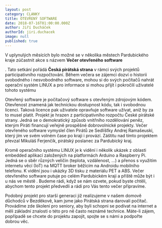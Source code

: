 ```yaml
---
layout: post
category: CLANKY
title: OTEVŘENÝ SOFTWARE
date: 2018-07-16T01:00:00.000Z
author: Jiří Ducháček
authorId: jiri.duchacek
image: null
published: true
---
```

V uplynulých měsících bylo možné se v několika  městech Pardubického kraje zúčastnit akce s názvem **Večer otevřeného software**

. Tato setkání pořádá **Česká pirátská strana** v rámci svých projektů participativního rozpočtování. Během večera se zájemci dozví o historii svobodného i nesvobodného software, mohou si do svých počítačů nahrát operační systém LINUX a pro informace si mohou přijít i pokročilí uživatelé tohoto systému

Otevřený software je počítačový software s otevřeným zdrojovým kódem. Otevřenost znamená jak technickou dostupnost kódu, tak i svobodnou licenci. Taková licence pak uživatele opravňuje software užívat, aniž by za to musel platit. Projekt je hrazen z participativního rozpočtu České pirátské strany. Jedná se o demokratický způsob vnitřního rozdělování peněz, kterým Piráti financují veřejně prospěšné dobrovolnické projekty.  Večer otevřeného software vymyslel člen Pirátů ze Sedlíšťky Andrej Ramašeuski, který jím ve svém volném čase po kraji i provází. Záštitu nad tímto projektem převzal Mikuláš Ferjenčík, pirátský poslanec za Pardubický kraj.

Kromě operačního systému LINUX je k vidění i několik ukázek z oblasti embedded aplikací založených na platformách Arduino a Raspberry Pi. Jedná se o sběr různých veličin (teplota, vzdálenost, …) a přenos s využitím internetu věcí (IoT) na MQTT broker běžícím na Androidu mobilního telefonu. K vidění jsou i ukázky 3D tisku z materiálu PET a ABS. 
Večer otevřeného software putuje po celém Pardubickém kraji a příště může být i u nás  ve městě . Budeme rádi, když se nám ozvete, pokud byste chtěli, abychom tento projekt předvedli a rádi pro Vás tento večer připravíme. 

Podobný projekt pro starší generaci již realizujeme v našem domově důchodců v Bezděkově, kam jsme jako Pirátská strana darovali počítač. Provádíme zde školení pro seniory, aby byli schopni se podívat na internet a měli základní znalosti o této pro ně často neznámé technice.
Máte-li zájem, popřípadě se chcete do projektu zapojit, spojte se s námi a podpořte dobrou věc.
